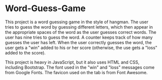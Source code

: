 # Word-Guess-Game

This project is a word guessing game in the style of hangman. The user tries to guess the word by guessing different letters, which then appear in the appropriate spaces of the word as the user guesses correct words. The user has nine tries to guess the word. A counter keeps track of how many guesses the user has left. When the user correctly guesses the word, the user gets a "win" added to his or her score (otherwise, the use gets a "loss" added to the score).

This project is heavy in JavaScript, but it also uses HTML and CSS, including Bootstrap. The font used in the "win" and "loss" messages come from Google Fonts. The favicon used on the tab is from Font Awesome.
